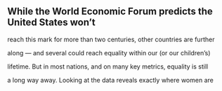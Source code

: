 ## While the World Economic Forum predicts the United States won’t

reach this mark for more than two centuries, other countries are further

along — and several could reach equality within our (or our children’s)

lifetime. But in most nations, and on many key metrics, equality is still

a long way away. Looking at the data reveals exactly where women are